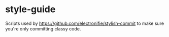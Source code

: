 # style-guide

Scripts used by https://github.com/electronifie/stylish-commit to make sure you're only committing classy code.
